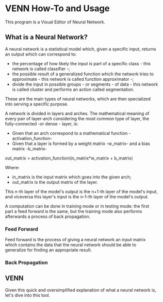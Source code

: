 # VENN How-To and Usage

This program is a Visual Editor of Neural Network.

## What is a Neural Network?

A neural network is a statistical model which, given a specific input, returns an output which can correspond to:
* the percentage of how likely the input is part of a specific class - this network is called classifier -;
* the possible result of a generalized function which the network tries to approximate - this network is called function approximator -;
* divide the input in possible groups - or segments - of data - this network is called cluster and performs an action called segmentation.

These are the main types of neural networks, which are then specialized into serving a specific purpose.

A network is divided in layers and arches. The mathematical meaning of every pair of layer-arch considering the most common type of layer, the fully-connected -or dense - layer, is:
 * Given that an arch correspond to a mathematical function -activation_function-
 * Given that a layer is formed by a weight matrix -w_matrix- and a bias matrix -b_matrix-


 out_matrix = activation_function(in_matrix*w_matrix + b_matrix)

 Where:

 * in_matrix is the input matrix which goes into the given arch;
 * out_matrix is the output matrix of the layer.


 This n-th layer of the model's output is the n+1-th layer of the model's input, and viceversa this layer's input is the n-1-th layer of the model's output.  

 A computation can be done in training mode or in testing mode: the first part a feed forward is the same, but the training mode also performs afterwards a process of back propagation.

 ### Feed Forward

Feed forward is the process of giving a neural network an input matrix which contains the data that the neural network should be able to generalize for finding an appropriate result.  

 ### Back Propagation



 ## VENN

 Given this quick and oversimplified explanation of what a neural network is, let's dive into this tool.
